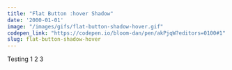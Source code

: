 ```yaml
---
title: "Flat Button :hover Shadow"
date: '2000-01-01'
image: "/images/gifs/flat-button-shadow-hover.gif"
codepen_link: "https://codepen.io/bloom-dan/pen/akPjqW?editors=0100#1"
slug: flat-button-shadow-hover
---
```


Testing 1 2 3
